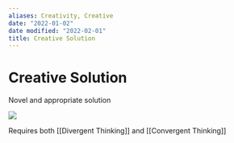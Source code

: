```yaml
---
aliases: Creativity, Creative
date: "2022-01-02"
date modified: "2022-02-01"
title: Creative Solution
---
```


# Creative Solution
Novel and appropriate solution

![](https://i.imgur.com/I43ftyK.png)

Requires both [[Divergent Thinking]] and [[Convergent Thinking]]
